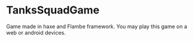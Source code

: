 # TanksSquadGame
Game made in haxe and Flambe framework.
You may play this game on a web or android devices.
